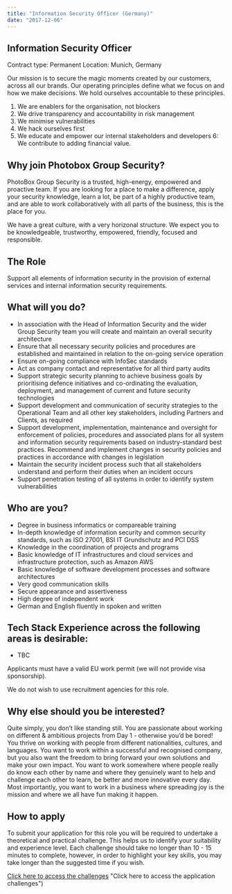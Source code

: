 ```yaml
---
title: "Information Security Officer (Germany)"
date: "2017-12-06"
---
```


## Information Security Officer

Contract type: Permanent
Location: Munich, Germany

Our mission is to secure the magic moments created by our customers, across all our brands. Our operating principles define what we focus on and how we make decisions. We hold ourselves accountable to these principles.

1. We are enablers for the organisation, not blockers
2. We drive transparency and accountability in risk management
3. We minimise vulnerabilities
4. We hack ourselves first
5. We educate and empower our internal stakeholders and developers
6: We contribute to adding financial value.

## Why join Photobox Group Security?

PhotoBox Group Security is a trusted, high-energy, empowered and proactive team. If you are looking for a place to make a difference, apply your security knowledge, learn a lot, be part of a highly productive team, and are able to work collaboratively with all parts of the business, this is the place for you.

We have a great culture, with a very horizonal structure. We expect you to be knowledgeable, trustworthy, empowered, friendly, focused and responsible.

## The Role

Support all elements of information security in the provision of external services and internal information security requirements.

## What will you do?

- In association with the Head of Information Security and the wider Group Security team you will create and maintain an overall security architecture
- Ensure that all necessary security policies and procedures are established and maintained in relation to the on-going service operation
- Ensure on-going compliance with InfoSec standards
- Act as company contact and representative for all third party audits
- Support strategic security planning to achieve business goals by prioritising defence initiatives and co-ordinating the evaluation, deployment, and management of current and future security technologies
- Support development and communication of security strategies to the Operational Team and all other key stakeholders, including Partners and Clients, as required
- Support development, implementation, maintenance and oversight for enforcement of policies, procedures and associated plans for all system and information security requirements based on industry-standard best practices. Recommend and implement changes in security policies and practices in accordance with changes in legislation
- Maintain the security incident process such that all stakeholders understand and perform their duties when an incident occurs
- Support penetration testing of all systems in order to identify system vulnerabilities

## Who are you?

- Degree in business informatics or compareable training
- In-depth knowledge of information security and common security standards, such as ISO 27001, BSI IT Grundschutz and PCI DSS
- Knowledge in the coordination of projects and programs
- Basic knowledge of IT infrastructures and cloud services and infrastructure protection, such as Amazon AWS
- Basic knowledge of software development processes and software architectures
- Very good communication skills
- Secure appearance and assertiveness
- High degree of independent work
- German and English fluently in spoken and written

## Tech Stack Experience across the following areas is desirable:

- TBC

Applicants must have a valid EU work permit (we will not provide visa sponsorship).

We do not wish to use recruitment agencies for this role.

## Why else should you be interested?

Quite simply, you don’t like standing still. You are passionate about working on different & ambitious projects from Day 1 - otherwise you’d be bored! You thrive on working with people from different nationalities, cultures, and languages. You want to work within a successful and recognised company, but you also want the freedom to bring forward your own solutions and make your own impact. You want to work somewhere where people really do know each other by name and where they genuinely want to help and challenge each other to learn, be better and more innovative every day. Most importantly, you want to work in a business where spreading joy is the mission and where we all have fun making it happen.

## How to apply
To submit your application for this role you will be required to undertake a theoretical and practical challenge. This helps us to identify your suitability and experience level. Each challenge should take no longer than 10 - 15 minutes to complete, however, in order to highlight your key skills, you may take longer than the suggested time if you wish.

[Click here to access the challenges](https://pbx-group-security.com/challenges/infosec-officer/) "Click here to access the application challenges")
